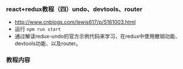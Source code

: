 
### react+redux教程（四）undo、devtools、router
* http://www.cnblogs.com/lewis617/p/5161003.html
* 运行 `npm run start`
* 通过解读redux-undo的官方示例代码来学习，在redux中使用撤销功能、devtools功能、以及router。


### 教程内容

